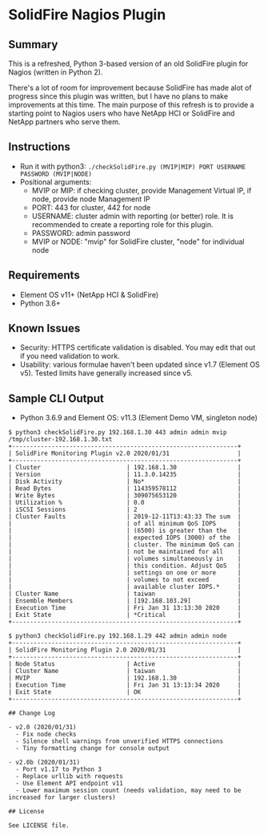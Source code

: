 # SolidFire Nagios Plugin

## Summary

This is a refreshed, Python 3-based version of an old SolidFire plugin for Nagios (written in Python 2). 

There's a lot of room for improvement because SolidFire has made alot of progress since this plugin was written, but I have no plans to make improvements at this time. The main purpose of this refresh is to provide a starting point to Nagios users who have NetApp HCI or SolidFire and NetApp partners who serve them.

## Instructions

- Run it with python3: `./checkSolidFire.py (MVIP|MIP) PORT USERNAME PASSWORD (MVIP|NODE)`
- Positional arguments:
  - MVIP or MIP: if checking cluster, provide Management Virtual IP, if node, provide node Management IP
  - PORT: 443 for cluster, 442 for node
  - USERNAME: cluster admin with reporting (or better) role. It is recommended to create a reporting role for this plugin.
  - PASSWORD: admin password
  - MVIP or NODE: "mvip" for SolidFire cluster, "node" for individual node

## Requirements

- Element OS v11+ (NetApp HCI & SolidFire)
- Python 3.6+

## Known Issues

- Security: HTTPS certificate validation is disabled. You may edit that out if you need validation to work.
- Usability: various formulae haven't been updated since v1.7 (Element OS v5). Tested limits have generally increased since v5. 

## Sample CLI Output

- Python 3.6.9 and Element OS: v11.3 (Element Demo VM, singleton node)

```shell
$ python3 checkSolidFire.py 192.168.1.30 443 admin admin mvip
/tmp/cluster-192.168.1.30.txt
+---------------------------------------------------------------+
| SolidFire Monitoring Plugin v2.0 2020/01/31                   |
+---------------------------------------------------------------+
| Cluster                        | 192.168.1.30                 |
| Version                        | 11.3.0.14235                 |
| Disk Activity                  | No*                          |
| Read Bytes                     | 114359578112                 |
| Write Bytes                    | 309075653120                 |
| Utilization %                  | 0.0                          |
| iSCSI Sessions                 | 2                            |
| Cluster Faults                 | 2019-12-11T13:43:33 The sum  |
|                                | of all minimum QoS IOPS      |
|                                | (6500) is greater than the   |
|                                | expected IOPS (3000) of the  |
|                                | cluster. The minimum QoS can |
|                                | not be maintained for all    |
|                                | volumes simultaneously in    |
|                                | this condition. Adjust QoS   |
|                                | settings on one or more      |
|                                | volumes to not exceed        |
|                                | available cluster IOPS.*     |
| Cluster Name                   | taiwan                       |
| Ensemble Members               | [192.168.103.29]             |
| Execution Time                 | Fri Jan 31 13:13:30 2020     |
| Exit State                     | *Critical                    |
+---------------------------------------------------------------+

$ python3 checkSolidFire.py 192.168.1.29 442 admin admin node
+---------------------------------------------------------------+
| SolidFire Monitoring Plugin 2.0 2020/01/31                    |
+---------------------------------------------------------------+
| Node Status                    | Active                       |
| Cluster Name                   | taiwan                       |
| MVIP                           | 192.168.1.30                 |
| Execution Time                 | Fri Jan 31 13:13:34 2020     |
| Exit State                     | OK                           |
+---------------------------------------------------------------+

## Change Log

- v2.0 (2020/01/31)
  - Fix node checks
  - Silence shell warnings from unverified HTTPS connections
  - Tiny formatting change for console output

- v2.0b (2020/01/31)
  - Port v1.17 to Python 3
  - Replace urllib with requests
  - Use Element API endpoint v11
  - Lower maximum session count (needs validation, may need to be increased for larger clusters)

## License

See LICENSE file.

